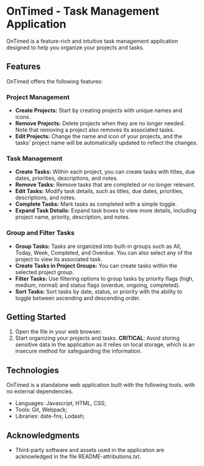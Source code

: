 # OnTimed - Task Management Application

OnTimed is a feature-rich and intuitive task management application designed to help you organize your projects and tasks.

## Features

OnTimed offers the following features:

### Project Management

-   **Create Projects:** Start by creating projects with unique names and icons.
-   **Remove Projects:** Delete projects when they are no longer needed. Note that removing a project also removes its associated tasks.
-   **Edit Projects:** Change the name and icon of your projects, and the tasks' project name will be automatically updated to reflect the changes.

### Task Management

-   **Create Tasks:** Within each project, you can create tasks with titles, due dates, priorities, descriptions, and notes.
-   **Remove Tasks:** Remove tasks that are completed or no longer relevant.
-   **Edit Tasks:** Modify task details, such as titles, due dates, priorities, descriptions, and notes.
-   **Complete Tasks:** Mark tasks as completed with a simple toggle.
-   **Expand Task Details:** Expand task boxes to view more details, including project name, priority, description, and notes.

### Group and Filter Tasks

-   **Group Tasks:** Tasks are organized into built-in groups such as All, Today, Week, Completed, and Overdue. You can also select any of the project to view its associated task.
-   **Create Tasks in Project Groups:** You can create tasks within the selected project group.
-   **Filter Tasks:** Use filtering options to group tasks by priority flags (high, medium, normal) and status flags (overdue, ongoing, completed).
-   **Sort Tasks:** Sort tasks by date, status, or priority with the ability to toggle between ascending and descending order.

## Getting Started

1.  Open the file in your web browser.
2.  Start organizing your projects and tasks.
**CRITICAL**: Avoid storing sensitive data in the application as it relies on local storage, which is an insecure method for safeguarding the information.

## Technologies

OnTimed is a standalone web application built with the following tools.
with no external dependencies.
- Languages: Javascript, HTML, CSS;
- Tools: Git, Webpack;
- Libraries: date-fns, Lodash;

## Acknowledgments

-  Third-party software and assets used in the application are acknowledged in the file README-attributions.txt.